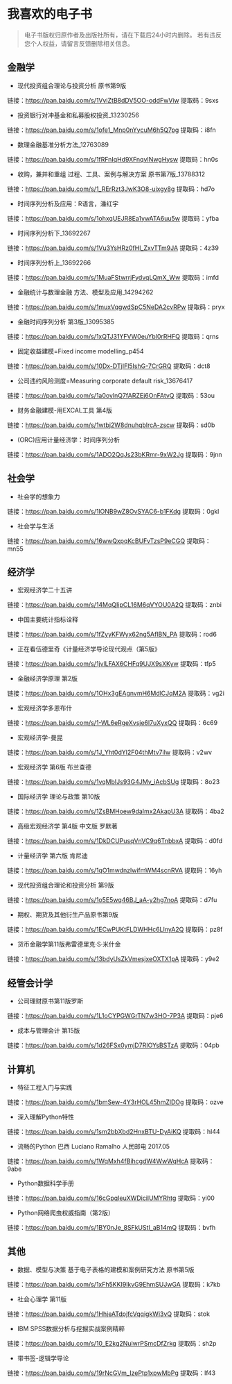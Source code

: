 # 我喜欢的电子书

> 电子书版权归原作者及出版社所有，请在下载后24小时内删除。
> 若有违反您个人权益，请留言反馈删除相关信息。





## 金融学

- 现代投资组合理论与投资分析  原书第9版

链接：https://pan.baidu.com/s/1VviZtB8dDV5OO-oddFwViw 
提取码：9sxs

- 投资银行对冲基金和私募股权投资_13230256

链接：https://pan.baidu.com/s/1ofe1_Mnp0nYycuM6h5Q7pg 
提取码：i8fn

- 数理金融基准分析方法_12763089

链接：https://pan.baidu.com/s/1fRFnIqHd9XFnqvINwgHysw 
提取码：hn0s 

- 收购，兼并和重组  过程、工具、案例与解决方案  原书第7版_13788312

链接：https://pan.baidu.com/s/1_RErRzt3JwK3O8-uixgy8g 
提取码：hd7o 

- 时间序列分析及应用：R语言，潘红宇

链接：https://pan.baidu.com/s/1ohxqUEJR8Ea1ywATA6uu5w 
提取码：yfba

- 时间序列分析下_13692267

链接：https://pan.baidu.com/s/1Vu3YsHRz0fHl_ZxvTTm9JA 
提取码：4z39

- 时间序列分析上_13692266

链接：https://pan.baidu.com/s/1MuaFStwrrjFydvqLQmX_Ww 
提取码：imfd

- 金融统计与数理金融  方法、模型及应用_14294262

链接：https://pan.baidu.com/s/1muxVqgwdSpC5NeDA2cvRPw 
提取码：pryx

- 金融时间序列分析 第3版_13095385

链接：https://pan.baidu.com/s/1xQTJ31YFVW0euYbl0rRHFQ 
提取码：qrns

- 固定收益建模=Fixed income modelling_p454

链接：https://pan.baidu.com/s/10Dx-DTjIFl5IshG-7CrGRQ 
提取码：dct8

- 公司违约风险测度=Measuring corporate default risk_13676417

链接：https://pan.baidu.com/s/1a0oylnQ7fARZEj6OnFAtvQ 
提取码：53ou

- 财务金融建模-用EXCAL工具 第4版

链接：https://pan.baidu.com/s/1wtbj2W8dnuhqblrcA-zscw 
提取码：sd0b

- (ORC)应用计量经济学：时间序列分析

链接：https://pan.baidu.com/s/1ADO2QqJs23bKRmr-9xW2Jg 
提取码：9jnn


## 社会学

- 社会学的想象力

链接：https://pan.baidu.com/s/1lONB9wZ8OvSYAC6-b1FKdg 
提取码：0gkl

- 社会学与生活

链接：https://pan.baidu.com/s/16wwQxpqKcBUFvTzsP9eCGQ 
提取码：mn55 



## 经济学

- 宏观经济学二十五讲

链接：https://pan.baidu.com/s/14MqQIipCL16M6qVYOU0A2Q 
提取码：znbi

- 中国主要统计指标诠释

链接：https://pan.baidu.com/s/1fZyyKFWyx62ng5AfIBN_PA 
提取码：rod6

- 正在看伍德里奇《计量经济学导论现代观点（第5版》

链接：https://pan.baidu.com/s/1jvlLFAX6CHFq9UJX9sXKyw 
提取码：tfp5

- 金融经济学原理  第2版

链接：https://pan.baidu.com/s/1OHx3gEAgnvmH6MdlCJqM2A 
提取码：vg2i

- 宏观经济学多恩布什

链接：https://pan.baidu.com/s/1-WL6eRgeXvsje6l7uXyxQQ 
提取码：6c69

- 宏观经济学-曼昆

链接：https://pan.baidu.com/s/1J_Yht0dYl2F04thMtv7iIw 
提取码：v2wv

- 宏观经济学 第6版 布兰查德

链接：https://pan.baidu.com/s/1vqMbIJs93G4JMv_iAcbSUg 
提取码：8o23 

- 国际经济学  理论与政策  第10版

链接：https://pan.baidu.com/s/1ZsBMHoew9daImx2AkapU3A 
提取码：4ba2 

- 高级宏观经济学 第4版 中文版 罗默著

链接：https://pan.baidu.com/s/1DkDCUPusqVnVC9q6TnbbxA 
提取码：d0fd 

- 计量经济学 第六版 肯尼迪

链接：https://pan.baidu.com/s/1qO1mwdnzlwifmWM4scnRVA 
提取码：16yh

- 现代投资组合理论和投资分析 第9版

链接：https://pan.baidu.com/s/1o5E5wq46BJ_aA-y2hg7noA 
提取码：d7fu

- 期权、期货及其他衍生产品原书第9版

链接：https://pan.baidu.com/s/1ECwPUKtFLDWHHc6LInyA2Q 
提取码：pz8f

- 货币金融学第11版弗雷德里克·S·米什金

链接：https://pan.baidu.com/s/13bdyUsZkVmesjxeOXTX1pA 
提取码：y9e2 



## 经管会计学

- 公司理财原书第11版罗斯

链接：https://pan.baidu.com/s/1L1oCYPGWGrTN7w3HO-7P3A 
提取码：pje6 

- 成本与管理会计  第15版

链接：https://pan.baidu.com/s/1d26FSx0ymjD7RIOYsBSTzA 
提取码：04pb



## 计算机

- 特征工程入门与实践

链接：https://pan.baidu.com/s/1bmSew-4Y3rHOL45hmZlDOg 
提取码：ozve

- 深入理解Python特性

链接：https://pan.baidu.com/s/1sm2bbXbd2HnxBTU-DyAiKQ 
提取码：hl44

- 流畅的Python 巴西 Luciano Ramalho 人民邮电 2017.05

链接：https://pan.baidu.com/s/1WqMxh4fBihcgdW4WwWqHcA 
提取码：9abe 

- Python数据科学手册

链接：https://pan.baidu.com/s/16cGpqIeuXWDicilUMYRhtg 
提取码：yi00

- Python网络爬虫权威指南（第2版）

链接：https://pan.baidu.com/s/1BY0nJe_8SFkUStI_aB14mQ 
提取码：bvfh 



## 其他

- 数据、模型与决策  基于电子表格的建模和案例研究方法  原书第5版


链接：https://pan.baidu.com/s/1xFh5KKI9lkvG9EhmSUJwGA 
提取码：k7kb 

- 社会心理学  第11版

链接：https://pan.baidu.com/s/1HhjeATdpjfcVqqigkWi3vQ 
提取码：stok 

- IBM SPSS数据分析与挖掘实战案例精粹

链接：https://pan.baidu.com/s/10_E2kg2NuiwrPSmcDfZrkg 
提取码：sh2p

- 带书签-逻辑学导论

链接：https://pan.baidu.com/s/19rNcGVm_IzePtp1xpwMbPg 
提取码：lf43



